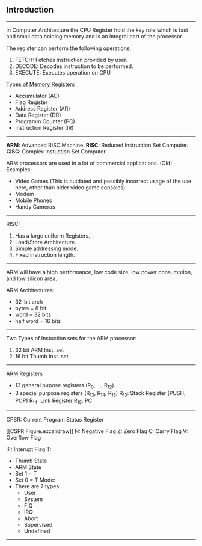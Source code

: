 ## Introduction
---
In Computer Architecture the CPU Register hold the key role which is fast and small data holding memory and is an integral part of the processor.

The register can perform the following operations:
1. FETCH: Fetches instruction provided by user.
2. DECODE: Decodes instruction to be performed.
3. EXECUTE: Executes operation on CPU

<u>Types of Memory Registers</u>
- Accumulator (AC)
- Flag Register
- Address Register (AR)
- Data Register (DR)
- Programm Counter (PC)
- Instruction Register (IR)

---

**ARM**: Advanced RISC Machine.
**RISC**: Reduced Instruction Set Computer.
**CISC**: Complex Instuction Set Computer.

ARM processors are used in a lot of commercial applications.
(Old) Examples:
- Video Games (This is outdated and possibly incorrect usage of the use here, other than older video game consoles)
- Modem
- Mobile Phones
- Handy Cameras

---

RISC:
1. Has a large uniform Registers.
2. Load/Store Architecture.
3. Simple addressing mode.
4. Fixed instruction length.

---

ARM will have a high performance, low code size, low power consumption, and low silicon area.

ARM Architectures:
- 32-bit arch
- bytes = 8 bit
- word = 32 bits
- half word = 16 bits

---

Two Types of Instuction sets for the ARM processor:
1. 32 bit ARM Inst. set
2. 16 bit Thumb Inst. set

---

<u>ARM Registers</u>
- 13 general pupose registers (R<sub>0</sub>, ..., R<sub>12</sub>)
- 3 special purpose registers (R<sub>13</sub>, R<sub>14</sub>, R<sub>15</sub>)
R<sub>13</sub>: Stack Register (PUSH, POP)
R<sub>14</sub>: Link Register
R<sub>15</sub>: PC

---

CPSR: Current Program Status Register

[[CSPR Figure.excalidraw]]
N: Negative Flag
Z: Zero Flag
C: Carry Flag
V: Overflow Flag

IF: Interupt Flag
T:
- Thumb State
- ARM State
- Set 1 = T
- Set 0 = T
Mode: 
- There are 7 types: 
	- User
	- System
	- FIQ
	- IRQ
	- Abort
	- Supervised
	- Undefined

---

